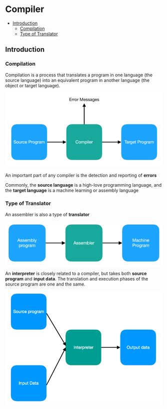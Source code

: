 # Compiler

- [Introduction](#introduction)
  - [Compilation](#compilation)
  - [Type of Translator](#type-of-translator)

## Introduction

### Compilation

Compilation is a process that translates a program in one language (the source language) into an equivalent program in another language (the object or target language).

![Image 1]

An important part of any compiler is the detection and reporting of **errors**

Commonly, the **source language** is a high-love programming language, and the **target language** is a machine learning or assembly language

### Type of Translator

An assembler is also a type of **translator**

![Image 2]

An **interpreter** is closely related to a compiler, but takes both **source program** and **input data**. The translation and execution phases of the source program are one and the same.

![Image 3]

[Image 1]: ../img/c.compiler.png
[Image 2]: ../img/c.assembler.png
[Image 3]: ../img/c.interpreter.png